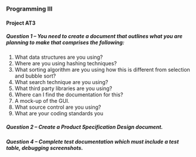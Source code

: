 ### Programming III
#### Project AT3
##### Question 1 – You need to create a document that outlines what you are planning to make that comprises the following:
1. What data structures are you using?
2. Where are you using hashing techniques?
3. What sorting algorithm are you using how this is different from selection and bubble sort?
4. What search technique are you using?
5. What third party libraries are you using?
6. Where can I find the documentation for this?
7. A mock-up of the GUI.
8. What source control are you using?
9. What are your coding standards you 

##### Question 2 – Create a Product Specification Design document.

##### Question 4 – Complete test documentation which must include a test table, debugging screenshots.
